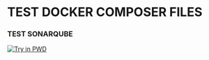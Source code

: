 # TEST DOCKER COMPOSER FILES

### TEST SONARQUBE
[![Try in PWD](https://raw.githubusercontent.com/play-with-docker/stacks/master/assets/images/button.png)](https://labs.play-with-docker.com/?stack=https://github.com/spactivajmalla/ConfigFilesDockerComposer/blob/master/Sonarqube_docker-compose.yml)
